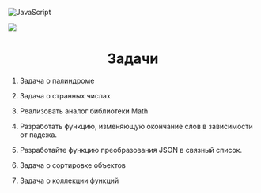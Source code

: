![JavaScript](https://img.shields.io/badge/javascript-%23323330.svg?style=for-the-badge&logo=javascript&logoColor=%23F7DF1E)

![](http://github-profile-summary-cards.vercel.app/api/cards/most-commit-language?username=matyha345&theme=darcula)

<h1 align="center" >Задачи</h1>

1. Задача о палиндроме

2. Задача о странных числах

3. Реализовать аналог библиотеки Math

4. Разработать функцию, изменяющую окончание слов в зависимости от падежа.

5. Разработайте функцию преобразования JSON в связный список.

6. Задача о сортировке объектов

7. Задача о коллекции функций

